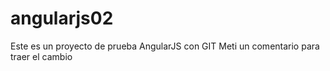 # angularjs02
Este es un proyecto de prueba AngularJS con GIT
Meti un comentario para traer el cambio
